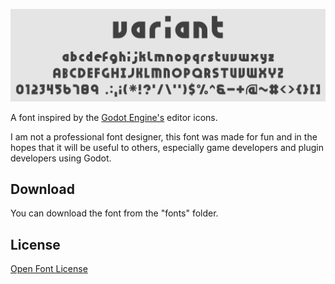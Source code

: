 ![An image demonstrating the glyphs of the variant font.](test.png)

A font inspired by the [Godot Engine's](https://github.com/godotengine/godot) editor icons.


I am not a professional font designer, this font was made for fun and in the hopes that it will be useful to others, especially game developers and plugin developers using Godot.
## Download


You can download the font from the "fonts" folder.
## License

[Open Font License](https://openfontlicense.org/open-font-license-official-text/)
